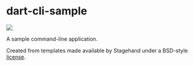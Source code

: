 # dart-cli-sample

![](https://github.com/sakebook/dart-cli-sample/workflows/Cross%20compile/badge.svg)

A sample command-line application.

Created from templates made available by Stagehand under a BSD-style
[license](https://github.com/dart-lang/stagehand/blob/master/LICENSE).
